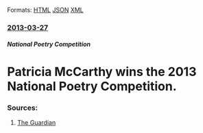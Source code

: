 
Formats: [HTML](/news/2013/03/27/patricia-mccarthy-wins-the-2013-national-poetry-competition.html)  [JSON](/news/2013/03/27/patricia-mccarthy-wins-the-2013-national-poetry-competition.json)  [XML](/news/2013/03/27/patricia-mccarthy-wins-the-2013-national-poetry-competition.xml)  

### [2013-03-27](/news/2013/03/27/index.md)

##### National Poetry Competition
# Patricia McCarthy wins the 2013 National Poetry Competition. 




### Sources:

1. [The Guardian](http://www.guardian.co.uk/books/2013/mar/27/first-world-war-national-poetry-competition-2013)
